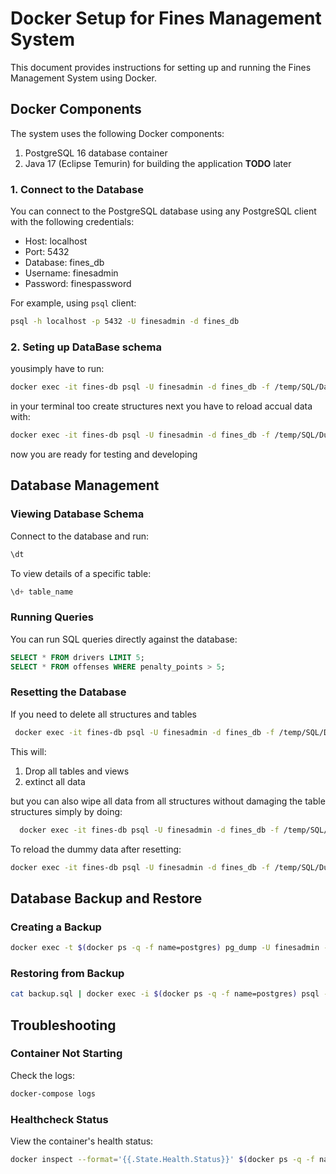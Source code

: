# Docker Setup for Fines Management System

This document provides instructions for setting up and running the Fines Management System using Docker.



## Docker Components

The system uses the following Docker components:

1. PostgreSQL 16 database container
2. Java 17 (Eclipse Temurin) for building the application **TODO** later 




### 1. Connect to the Database

You can connect to the PostgreSQL database using any PostgreSQL client with the following credentials:

- Host: localhost
- Port: 5432
- Database: fines_db
- Username: finesadmin
- Password: finespassword

For example, using `psql` client:

```bash
psql -h localhost -p 5432 -U finesadmin -d fines_db
```
### 2. Seting up DataBase schema
yousimply have to run:
```bash
docker exec -it fines-db psql -U finesadmin -d fines_db -f /temp/SQL/DataBaseStructure.sql
```
in your terminal too create structures
next you have to reload accual data with:
```bash
docker exec -it fines-db psql -U finesadmin -d fines_db -f /temp/SQL/DummyData.sql
```
now you are ready for testing and developing
## Database Management

### Viewing Database Schema

Connect to the database and run:

```sql
\dt
```

To view details of a specific table:

```sql
\d+ table_name
```

### Running Queries

You can run SQL queries directly against the database:

```sql
SELECT * FROM drivers LIMIT 5;
SELECT * FROM offenses WHERE penalty_points > 5;
```

### Resetting the Database

If you need to delete all structures and tables

```bash
 docker exec -it fines-db psql -U finesadmin -d fines_db -f /temp/SQL/DropStructures.sql
```

This will:
1. Drop all tables and views
2. extinct all data 

but you can also wipe all data from all structures without damaging the table structures simply by doing:
```bash
  docker exec -it fines-db psql -U finesadmin -d fines_db -f /temp/SQL/CleanDataBase.sql 
```

To reload the dummy data after resetting:

```bash
docker exec -it fines-db psql -U finesadmin -d fines_db -f /temp/SQL/DummyData.sql
```



## Database Backup and Restore

### Creating a Backup

```bash
docker exec -t $(docker ps -q -f name=postgres) pg_dump -U finesadmin -d fines_db > backup.sql
```

### Restoring from Backup

```bash
cat backup.sql | docker exec -i $(docker ps -q -f name=postgres) psql -U finesadmin -d fines_db
```

## Troubleshooting

### Container Not Starting

Check the logs:

```bash
docker-compose logs
```


### Healthcheck Status

View the container's health status:

```bash
docker inspect --format='{{.State.Health.Status}}' $(docker ps -q -f name=postgres)
```
